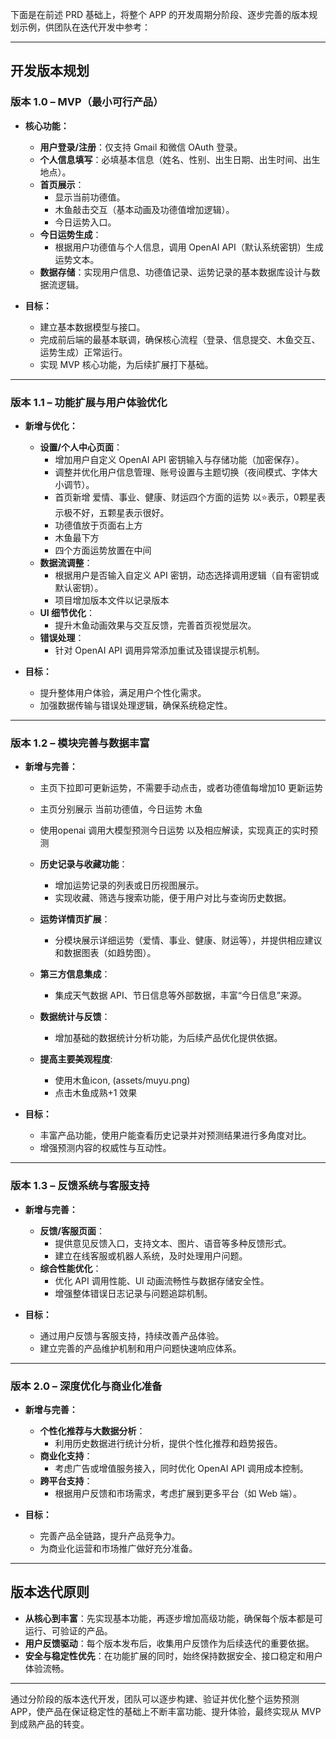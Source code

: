 下面是在前述 PRD 基础上，将整个 APP 的开发周期分阶段、逐步完善的版本规划示例，供团队在迭代开发中参考：

---

## 开发版本规划

### **版本 1.0 – MVP（最小可行产品）**

- **核心功能：**
  - **用户登录/注册**：仅支持 Gmail 和微信 OAuth 登录。
  - **个人信息填写**：必填基本信息（姓名、性别、出生日期、出生时间、出生地点）。
  - **首页展示**：
    - 显示当前功德值。
    - 木鱼敲击交互（基本动画及功德值增加逻辑）。
    - 今日运势入口。
  - **今日运势生成**：
    - 根据用户功德值与个人信息，调用 OpenAI API（默认系统密钥）生成运势文本。
  - **数据存储**：实现用户信息、功德值记录、运势记录的基本数据库设计与数据流逻辑。

- **目标：**
  - 建立基本数据模型与接口。
  - 完成前后端的最基本联调，确保核心流程（登录、信息提交、木鱼交互、运势生成）正常运行。
  - 实现 MVP 核心功能，为后续扩展打下基础。

---

### **版本 1.1 – 功能扩展与用户体验优化**

- **新增与优化：**
  - **设置/个人中心页面**：
    - 增加用户自定义 OpenAI API 密钥输入与存储功能（加密保存）。
    - 调整并优化用户信息管理、账号设置与主题切换（夜间模式、字体大小调节）。
    - 首页新增 爱情、事业、健康、财运四个方面的运势 以⭐️表示，0颗星表示极不好，五颗星表示很好。
    - 功德值放于页面右上方
    - 木鱼最下方
    - 四个方面运势放置在中间
  - **数据流调整**：
    - 根据用户是否输入自定义 API 密钥，动态选择调用逻辑（自有密钥或默认密钥）。
    - 项目增加版本文件以记录版本
  - **UI 细节优化**：
    - 提升木鱼动画效果与交互反馈，完善首页视觉层次。
  - **错误处理**：
    - 针对 OpenAI API 调用异常添加重试及错误提示机制。


- **目标：**
  - 提升整体用户体验，满足用户个性化需求。
  - 加强数据传输与错误处理逻辑，确保系统稳定性。

---

### **版本 1.2 – 模块完善与数据丰富**

- **新增与完善：**
  - 主页下拉即可更新运势，不需要手动点击，或者功德值每增加10 更新运势
  - 主页分别展示 当前功德值，今日运势 木鱼
  - 使用openai 调用大模型预测今日运势 以及相应解读，实现真正的实时预测

  - **历史记录与收藏功能**：
    - 增加运势记录的列表或日历视图展示。
    - 实现收藏、筛选与搜索功能，便于用户对比与查询历史数据。
  - **运势详情页扩展**：
    - 分模块展示详细运势（爱情、事业、健康、财运等），并提供相应建议和数据图表（如趋势图）。
  - **第三方信息集成**：
    - 集成天气数据 API、节日信息等外部数据，丰富“今日信息”来源。
  - **数据统计与反馈**：
    - 增加基础的数据统计分析功能，为后续产品优化提供依据。
  - **提高主要美观程度**:
    - 使用木鱼icon, (assets/muyu.png)
    - 点击木鱼成熟+1 效果


- **目标：**
  - 丰富产品功能，使用户能查看历史记录并对预测结果进行多角度对比。
  - 增强预测内容的权威性与互动性。

---

### **版本 1.3 – 反馈系统与客服支持**

- **新增与完善：**
  - **反馈/客服页面**：
    - 提供意见反馈入口，支持文本、图片、语音等多种反馈形式。
    - 建立在线客服或机器人系统，及时处理用户问题。
  - **综合性能优化**：
    - 优化 API 调用性能、UI 动画流畅性与数据存储安全性。
    - 增强整体错误日志记录与问题追踪机制。

- **目标：**
  - 通过用户反馈与客服支持，持续改善产品体验。
  - 建立完善的产品维护机制和用户问题快速响应体系。

---

### **版本 2.0 – 深度优化与商业化准备**

- **新增与完善：**
  - **个性化推荐与大数据分析**：
    - 利用历史数据进行统计分析，提供个性化推荐和趋势报告。
  - **商业化支持**：
    - 考虑广告或增值服务接入，同时优化 OpenAI API 调用成本控制。
  - **跨平台支持**：
    - 根据用户反馈和市场需求，考虑扩展到更多平台（如 Web 端）。

- **目标：**
  - 完善产品全链路，提升产品竞争力。
  - 为商业化运营和市场推广做好充分准备。

---

## 版本迭代原则

- **从核心到丰富**：先实现基本功能，再逐步增加高级功能，确保每个版本都是可运行、可验证的产品。
- **用户反馈驱动**：每个版本发布后，收集用户反馈作为后续迭代的重要依据。
- **安全与稳定性优先**：在功能扩展的同时，始终保持数据安全、接口稳定和用户体验流畅。

---

通过分阶段的版本迭代开发，团队可以逐步构建、验证并优化整个运势预测 APP，使产品在保证稳定性的基础上不断丰富功能、提升体验，最终实现从 MVP 到成熟产品的转变。